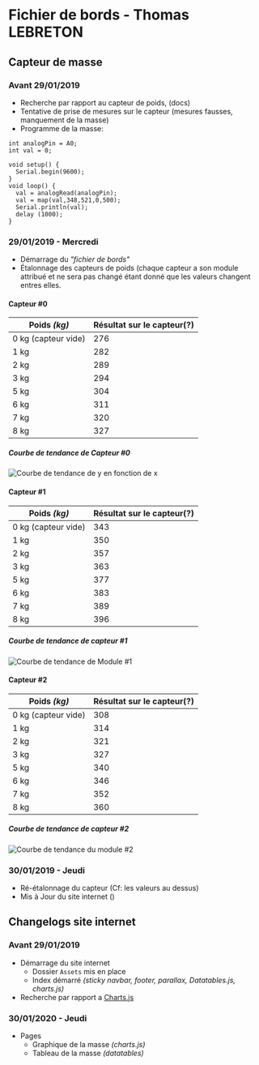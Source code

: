 
# Fichier de bords - Thomas LEBRETON

## Capteur de masse

### Avant 29/01/2019
- Recherche par rapport au capteur de poids, (docs)
- Tentative de prise de mesures sur le capteur (mesures fausses, manquement de la masse)
- Programme de la masse: 
```arduino
int analogPin = A0;
int val = 0;

void setup() {
  Serial.begin(9600);
}
void loop() {
  val = analogRead(analogPin);
  val = map(val,348,521,0,500);
  Serial.println(val);
  delay (1000);
}
```

### 29/01/2019 - Mercredi
- Démarrage du *"fichier de bords"*
- Étalonnage des capteurs de poids (chaque capteur a son module attribué et ne sera pas changé étant donné que les valeurs changent entres elles. 
#### Capteur #0
|Poids *(kg)*|Résultat sur le capteur(?)|
|--|--|
| 0 kg (capteur vide) | 276 |
| 1 kg | 282 |
| 2 kg | 289 |
| 3 kg | 294 |
| 5 kg | 304 |
| 6 kg | 311|
| 7 kg | 320 |
| 8 kg | 327 |

##### Courbe de tendance de Capteur #0
![Courbe de tendance de y en fonction de x](https://i.imgur.com/ykvpD7x.png)

#### Capteur #1
|Poids *(kg)*|Résultat sur le capteur(?)|
|--|--|
| 0 kg (capteur vide) | 343 |
| 1 kg | 350 |
| 2 kg | 357 |
| 3 kg | 363 |
| 5 kg | 377 |
| 6 kg | 383 |
| 7 kg | 389 |
| 8 kg | 396 |

##### Courbe de tendance de capteur #1
![Courbe de tendance de Module #1](https://i.imgur.com/U3jx82K.png)

#### Capteur #2
|Poids *(kg)*|Résultat sur le capteur(?)|
|--|--|
| 0 kg (capteur vide) | 308 |
| 1 kg | 314 |
| 2 kg | 321 |
| 3 kg | 327 |
| 5 kg | 340 |
| 6 kg | 346|
| 7 kg | 352 |
| 8 kg | 360 |

##### Courbe de tendance de capteur #2
![Courbe de tendance du module #2](https://i.imgur.com/PWdDhDC.png)

### 30/01/2019 - Jeudi
- Ré-étalonnage du capteur (Cf: les valeurs au dessus)
- Mis à Jour du site internet ()




## Changelogs site internet

### Avant 29/01/2019
- Démarrage du site internet
    - Dossier `Assets` mis en place
    - Index démarré *(sticky navbar, footer, parallax, Datatables.js, charts.js)*
- Recherche par rapport a [Charts.js](https://www.chartjs.org/)

### 30/01/2020 - Jeudi
- Pages
	- Graphique de la masse *(charts.js)*
	- Tableau de la masse *(datatables)*


<!--stackedit_data:
eyJoaXN0b3J5IjpbLTc3NjkzMzYyOSwtODM5NDcxOTAzLDIwMD
M4ODI4MDQsLTY2ODc3MjMxOCwyMzYyMjk2OTIsNDU3OTc3Njcw
LDc3NzE1MTM5LC02NzgyMzk4MzQsNzMxNzEzMzc5LDc0OTkwMD
kwMiwxODEyNDgyNjI4LDgyMjM0NTU3NiwxNzMwMzM3MzQ2XX0=

-->